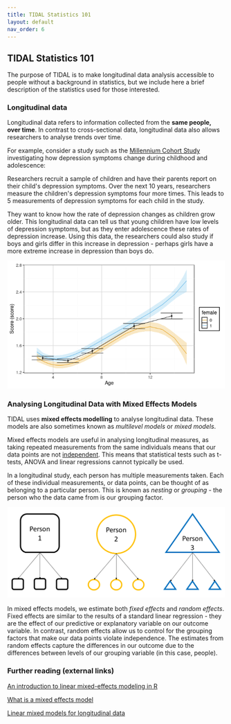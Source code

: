 ```yaml
---
title: TIDAL Statistics 101
layout: default
nav_order: 6
---
```


## TIDAL Statistics 101

The purpose of TIDAL is to make longitudinal data analysis accessible to people without a background in statistics, but we include here a brief description of the statistics used for those interested.

### Longitudinal data

Longitudinal data refers to information collected from the **same people, over time**. In contrast to cross-sectional data, longitudinal data also allows researchers to analyse trends over time. 

For example, consider a study such as the [Millennium Cohort Study](https://cls.ucl.ac.uk/cls-studies/millennium-cohort-study/) investigating how depression symptoms change during childhood and adolescence: 

Researchers recruit a sample of children and have their parents report on their child's depression symptoms. Over the next 10 years, researchers measure the children's depression symptoms four more times. This leads to 5 measurements of depression symptoms for each child in the study.

They want to know how the rate of depression changes as children grow older. This longitudinal data can tell us that young children have low levels of depression symptoms, but as they enter adolescence these rates of depression increase. Using this data, the researchers could also study if boys and girls differ in this increase in depression - perhaps girls have a more extreme increase in depression than boys do. 

![](../assets/images/simulated-plot.png)



### Analysing Longitudinal Data with Mixed Effects Models

TIDAL uses **mixed effects modelling** to analyse longitudinal data. These models are also sometimes known as *multilevel models* or *mixed models*.

Mixed effects models are useful in analysing longitudinal measures, as taking repeated measurements from the same individuals means that our data points are not [independent](https://www.statology.org/assumption-of-independence/). This means that statistical tests such as t-tests, ANOVA and linear regressions cannot typically be used.

In a longitudinal study, each person has multiple measurements taken. Each of these individual measurements, or data points, can be thought of as belonging to a particular person. This is known as *nesting* or *grouping* - the person who the data came from is our grouping factor. 

![](../assets/images/nesteddata.png)

In mixed effects models, we estimate both *fixed effects* and *random effects*. Fixed effects are similar to the results of a standard linear regression - they are the effect of our predictive or explanatory variable on our outcome variable. In contrast, random effects allow us to control for the grouping factors that make our data points violate independence. The estimates from random effects capture the differences in our outcome due to the differences between levels of our grouping variable (in this case, people).

### Further reading (external links)
[An introduction to linear mixed-effects modeling in R](https://journals.sagepub.com/doi/10.1177/2515245920960351)

[What is a mixed effects model](https://www.statstest.com/mixed-effects-model/#What_is_a_Mixed_Effects_Model)

[Linear mixed models for longitudinal data](https://boostedml.com/2018/12/linear-mixed-models-for-longitudinal-data.html)